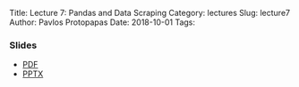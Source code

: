Title: Lecture 7: Pandas and Data Scraping
Category: lectures
Slug: lecture7
Author: Pavlos Protopapas
Date: 2018-10-01
Tags:


### Slides

- [PDF]({attach}presentation/Lecture7_Regularization.pdf)
- [PPTX]({attach}presentation/Lecture7_Regularization.pptx)
